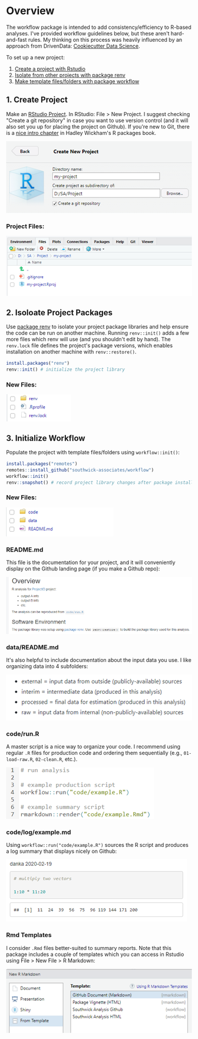
# Overview

The workflow package is intended to add consistency/efficiency to R-based analyses. I've provided workflow guidelines below, but these aren't hard-and-fast rules. My thinking on this process was heavily influenced by an approach from DrivenData: [Cookiecutter Data Science](https://drivendata.github.io/cookiecutter-data-science/). 

To set up a new project:

1. [Create a project with Rstudio](#create-project)
2. [Isolate from other projects with package renv](#define-your-software-environment)
3. [Make template files/folders with package workflow](#initialize-workflow)

## 1. Create Project

Make an [RStudio Project](https://r4ds.had.co.nz/workflow-projects.html). In RStudio: File > New Project. I suggest checking "Create a git repository" in case you want to use version control (and it will also set you up for placing the project on Github). If you're new to Git, there is a [nice intro chapter](http://r-pkgs.had.co.nz/git.html) in Hadley Wickham's R packages book.

![](img/my-project.png)

### Project Files:

![](img/my-proj-files.png)

## 2. Isoloate Project Packages

Use [package renv](https://rstudio.github.io/renv/index.html) to isolate your project package libraries and help ensure the code can be run on another machine. Running `renv::init()` adds a few more files which renv will use (and you shouldn't edit by hand). The `renv.lock` file defines the project's package versions, which enables installation on another machine with `renv::restore()`.

```r
install.packages("renv")
renv::init() # initialize the project library
```

### New Files:

![](img/renv.png)

## 3. Initialize Workflow

Populate the project with template files/folders using `workflow::init()`:

```r
install.packages("remotes")
remotes::install_github("southwick-associates/workflow")
workflow::init()
renv::snapshot() # record project library changes after package installations
```

### New Files:

![](img/init.png)

### README.md

This file is the documentation for your project, and it will conveniently display on the Github landing page (if you make a Github repo):

![](img/readme.png)

### data/README.md

It's also helpful to include documentation about the input data you use. I like organizing data into 4 subfolders:

![](img/cookie.png)

### code/run.R

A master script is a nice way to organize your code. I recommend using regular `.R` files for production code and ordering them sequentially (e.g., `01-load-raw.R`, `02-clean.R`, etc.). 

![](img/run.png)

### code/log/example.md

Using `workflow::run("code/example.R")` sources the R script and produces a log summary that displays nicely on Github:

![](img/example.png)

### Rmd Templates

I consider `.Rmd` files better-suited to summary reports. Note that this package includes a couple of templates which you can access in Rstudio using File > New File > R Markdown:

![](img/rmd-template.png)
